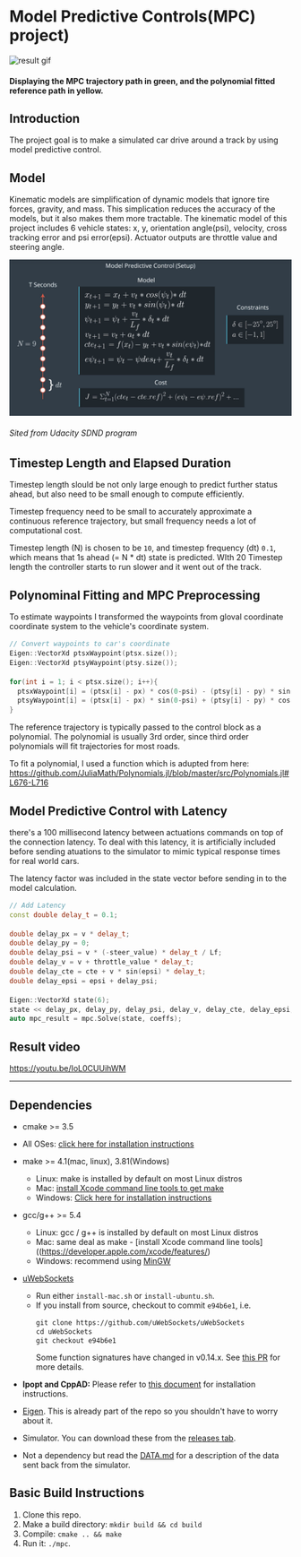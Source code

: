 # Model Predictive Controls(MPC) project)

[//]: # (Image References)

[image1]: ./images/MPC_result_movie.gif "result gif"
[image2]: ./images/model_predictive_control_formula.png "MPC formula"

![result gif][image1]
#### Displaying the MPC trajectory path in green, and the polynomial fitted reference path in yellow.

## Introduction
The project goal is to make a simulated car drive around a track by using model predictive control. 


## Model

Kinematic models are simplification of dynamic models that ignore tire forces, gravity, and mass. This simplication reduces the accuracy of the models, but it also makes them more tractable.
The kinematic model of this project includes 6 vehicle states: x, y, orientation angle(psi), velocity, cross tracking error and psi error(epsi). Actuator outputs are throttle value and steering angle.

![model formula][image2]
###### Sited from Udacity SDND program

## Timestep Length and Elapsed Duration

Timestep length slould be not only large enough to predict further status ahead, but also need to be small enough to compute efficiently. 

Timestep frequency need to be small to accurately approximate a continuous reference trajectory, but small frequency needs a lot of computational cost.

Timestep length (N) is chosen to be `10`, and timestep frequency (dt) `0.1`, which means that 1s ahead (= N * dt) state is predicted.
WIth 20 Timestep length the controller starts to run slower and it went out of the track. 




## Polynominal Fitting and MPC Preprocessing

To estimate waypoints I transformed the waypoints from gloval coordinate coordinate system to the vehicle's coordinate system.

```cpp
// Convert waypoints to car's coordinate
Eigen::VectorXd ptsxWaypoint(ptsx.size());
Eigen::VectorXd ptsyWaypoint(ptsy.size());

for(int i = 1; i < ptsx.size(); i++){
  ptsxWaypoint[i] = (ptsx[i] - px) * cos(0-psi) - (ptsy[i] - py) * sin(0-psi);
  ptsyWaypoint[i] = (ptsx[i] - px) * sin(0-psi) + (ptsy[i] - py) * cos(0-psi);
}

```

The reference trajectory is typically passed to the control block as a polynomial. The polynomial is usually 3rd order, since third order polynomials will fit trajectories for most roads. 

To fit a polynomial, I used a function which is adupted from here:
https://github.com/JuliaMath/Polynomials.jl/blob/master/src/Polynomials.jl#L676-L716



## Model Predictive Control with Latency
there's a 100 millisecond latency between actuations commands on top of the connection latency. To deal with this latency, it is artificially included before sending atuations to the simulator to mimic typical response times for real world cars.

The latency factor was included in the state vector before sending in to the model calculation.

```cpp
// Add Latency
const double delay_t = 0.1;

double delay_px = v * delay_t;
double delay_py = 0;
double delay_psi = v * (-steer_value) * delay_t / Lf;
double delay_v = v + throttle_value * delay_t;
double delay_cte = cte + v * sin(epsi) * delay_t;
double delay_epsi = epsi + delay_psi;

Eigen::VectorXd state(6);
state << delay_px, delay_py, delay_psi, delay_v, delay_cte, delay_epsi;
auto mpc_result = mpc.Solve(state, coeffs);

```





## Result video

https://youtu.be/IoL0CUUihWM




---

## Dependencies

* cmake >= 3.5
 * All OSes: [click here for installation instructions](https://cmake.org/install/)
* make >= 4.1(mac, linux), 3.81(Windows)
  * Linux: make is installed by default on most Linux distros
  * Mac: [install Xcode command line tools to get make](https://developer.apple.com/xcode/features/)
  * Windows: [Click here for installation instructions](http://gnuwin32.sourceforge.net/packages/make.htm)
* gcc/g++ >= 5.4
  * Linux: gcc / g++ is installed by default on most Linux distros
  * Mac: same deal as make - [install Xcode command line tools]((https://developer.apple.com/xcode/features/)
  * Windows: recommend using [MinGW](http://www.mingw.org/)
* [uWebSockets](https://github.com/uWebSockets/uWebSockets)
  * Run either `install-mac.sh` or `install-ubuntu.sh`.
  * If you install from source, checkout to commit `e94b6e1`, i.e.
    ```
    git clone https://github.com/uWebSockets/uWebSockets
    cd uWebSockets
    git checkout e94b6e1
    ```
    Some function signatures have changed in v0.14.x. See [this PR](https://github.com/udacity/CarND-MPC-Project/pull/3) for more details.

* **Ipopt and CppAD:** Please refer to [this document](https://github.com/udacity/CarND-MPC-Project/blob/master/install_Ipopt_CppAD.md) for installation instructions.
* [Eigen](http://eigen.tuxfamily.org/index.php?title=Main_Page). This is already part of the repo so you shouldn't have to worry about it.
* Simulator. You can download these from the [releases tab](https://github.com/udacity/self-driving-car-sim/releases).
* Not a dependency but read the [DATA.md](./DATA.md) for a description of the data sent back from the simulator.


## Basic Build Instructions

1. Clone this repo.
2. Make a build directory: `mkdir build && cd build`
3. Compile: `cmake .. && make`
4. Run it: `./mpc`.

